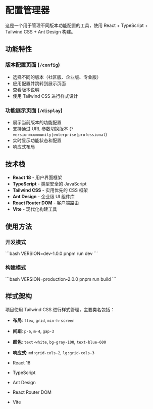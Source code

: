 # 配置管理器

这是一个用于管理不同版本功能配置的工具，使用 React + TypeScript + Tailwind CSS + Ant Design 构建。

## 功能特性

### 版本配置页面 (`/config`)

- 选择不同的版本（社区版、企业版、专业版）
- 应用配置并跳转到展示页面
- 查看版本说明
- 使用 Tailwind CSS 进行样式设计

### 功能展示页面 (`/display`)

- 展示当前版本的功能配置
- 支持通过 URL 参数切换版本 (`?version=community|enterprise|professional`)
- 实时显示功能状态和配置
- 响应式布局

## 技术栈

- **React 18** - 用户界面框架
- **TypeScript** - 类型安全的 JavaScript
- **Tailwind CSS** - 实用优先的 CSS 框架
- **Ant Design** - 企业级 UI 组件库
- **React Router DOM** - 客户端路由
- **Vite** - 现代化构建工具

## 使用方法

### 开发模式

\`\`\`bash
VERSION=dev-1.0.0 pnpm run dev
\`\`\`

### 构建模式

\`\`\`bash
VERSION=production-2.0.0 pnpm run build
\`\`\`

## 样式架构

项目使用 Tailwind CSS 进行样式管理，主要类名包括：

- **布局**: `flex`, `grid`, `min-h-screen`
- **间距**: `p-6`, `m-4`, `gap-3`
- **颜色**: `text-white`, `bg-gray-100`, `text-blue-600`
- **响应式**: `md:grid-cols-2`, `lg:grid-cols-3`

- React 18
- TypeScript
- Ant Design
- React Router DOM
- Vite
